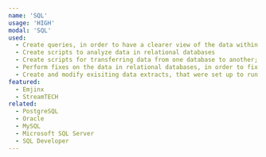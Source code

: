 ```yaml
---
name: 'SQL'
usage: 'HIGH'
modal: 'SQL'
used:
  - Create queries, in order to have a clearer view of the data within a relational database
  - Create scripts to analyze data in relational databases
  - Create scripts for transferring data from one database to another; example, while upgrading StreamTECH app to the second version to move all existing clients to the new system
  - Perform fixes on the data in relational databases, in order to fix issues clients experienced, while working for both Streamline Technology and Celero Solutions
  - Create and modify exisiting data extracts, that were set up to run as overnight batch jobs, while working for Celero Solutions and more!
featured:
  - Emjinx
  - StreamTECH
related:
  - PostgreSQL
  - Oracle
  - MySQL
  - Microsoft SQL Server
  - SQL Developer
---
```

